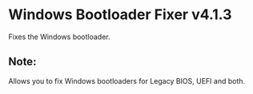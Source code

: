 # Windows Bootloader Fixer v4.1.3
Fixes the Windows bootloader.
## Note:
Allows you to fix Windows bootloaders for Legacy BIOS, UEFI and both.
